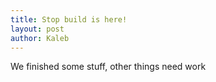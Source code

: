 ```yaml
---
title: Stop build is here!
layout: post
author: Kaleb
---
```


We finished some stuff, other things need work
